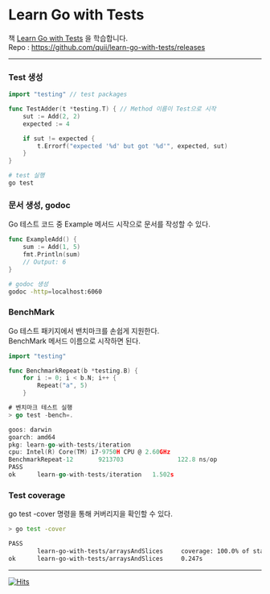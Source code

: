 # Learn Go with Tests

책 [Learn Go with Tests](https://quii.gitbook.io/learn-go-with-tests/) 을 학습합니다.  
Repo : https://github.com/quii/learn-go-with-tests/releases  

---

### Test 생성

```go
import "testing" // test packages

func TestAdder(t *testing.T) { // Method 이름이 Test으로 시작
	sut := Add(2, 2)
	expected := 4

	if sut != expected {
		t.Errorf("expected '%d' but got '%d'", expected, sut)
	}
}
```

```bash
# test 실행
go test
```


### 문서 생성, godoc
Go 테스트 코드 중 Example 메서드 시작으로 문서를 작성할 수 있다.

```go
func ExampleAdd() {
	sum := Add(1, 5)
	fmt.Println(sum)
	// Output: 6
}

```

```bash
# godoc 생성
godoc -http=localhost:6060
```

### BenchMark 
Go 테스트 패키지에서 밴치마크를 손쉽게 지원한다.   
BenchMark 메서드 이름으로 시작하면 된다.
```go
import "testing"

func BenchmarkRepeat(b *testing.B) {
	for i := 0; i < b.N; i++ {
		Repeat("a", 5)
	}
```

```go
# 벤치마크 테스트 실행
> go test -bench=.

goos: darwin
goarch: amd64
pkg: learn-go-with-tests/iteration
cpu: Intel(R) Core(TM) i7-9750H CPU @ 2.60GHz
BenchmarkRepeat-12       9213703               122.8 ns/op
PASS
ok      learn-go-with-tests/iteration   1.502s


```

### Test coverage
go test -cover 명령을 통해 커버리지을 확인할 수 있다.   
```bash
> go test -cover

PASS
        learn-go-with-tests/arraysAndSlices     coverage: 100.0% of statements
ok      learn-go-with-tests/arraysAndSlices     0.247s

```

---

[![Hits](https://hits.seeyoufarm.com/api/count/incr/badge.svg?url=https%3A%2F%2Fgithub.com%2Fku-kim%2Flearn-go-with-tests&count_bg=%2379C83D&title_bg=%23555555&icon=&icon_color=%23E7E7E7&title=hits&edge_flat=false)](https://hits.seeyoufarm.com)